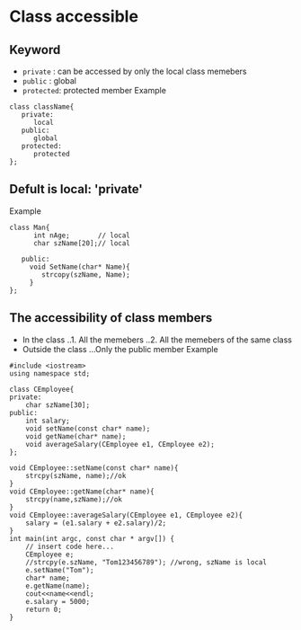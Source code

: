 # Class accessible
## Keyword
* `private`  : can be accessed by only the local class memebers
* `public`   : global
* `protected`: protected member
Example
```
class className{
   private:
      local
   public:
      global
   protected:
      protected
};
```
## Defult is local: 'private'
Example
```
class Man{
      int nAge;       // local
      char szName[20];// local
   
   public:
     void SetName(char* Name){
        strcopy(szName, Name);
     }
};
```
## The accessibility of class members
* In the class
..1. All the memebers
..2. All the memebers of the same class
* Outside the class
...Only the public member
Example
```
#include <iostream>
using namespace std;

class CEmployee{
private:
    char szName[30];
public:
    int salary;
    void setName(const char* name);
    void getName(char* name);
    void averageSalary(CEmployee e1, CEmployee e2);
};

void CEmployee::setName(const char* name){
    strcpy(szName, name);//ok
}
void CEmployee::getName(char* name){
    strcpy(name,szName);//ok
}
void CEmployee::averageSalary(CEmployee e1, CEmployee e2){
    salary = (e1.salary + e2.salary)/2;
}
int main(int argc, const char * argv[]) {
    // insert code here...
    CEmployee e;
    //strcpy(e.szName, "Tom123456789"); //wrong, szName is local
    e.setName("Tom");
    char* name;
    e.getName(name);
    cout<<name<<endl;
    e.salary = 5000;
    return 0;
}
```
